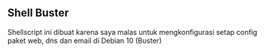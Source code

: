 ## Shell Buster

Shellscript ini dibuat karena saya malas untuk mengkonfigurasi setap config paket web, dns dan email di Debian 10 (Buster)
